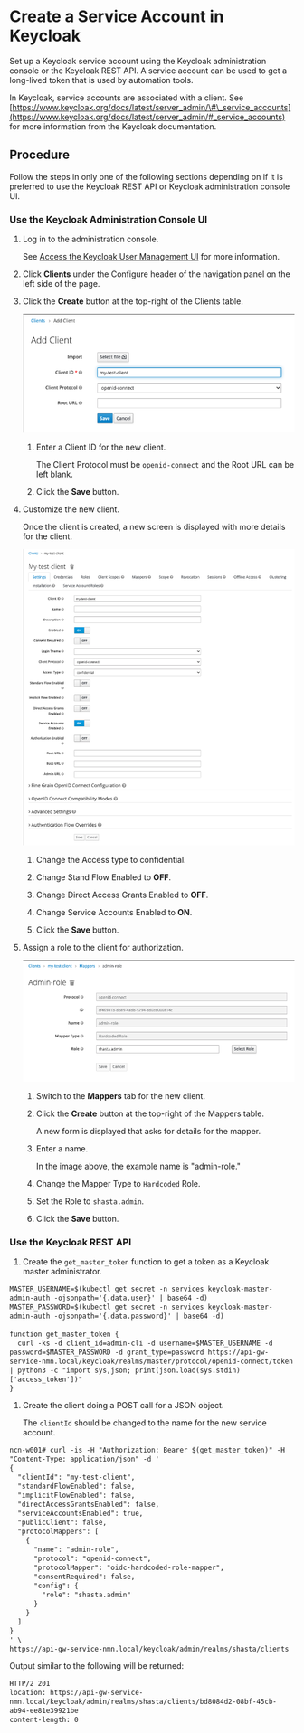 # Create a Service Account in Keycloak

Set up a Keycloak service account using the Keycloak administration console or the Keycloak REST API. A service account can be used to get a long-lived token that is used by automation tools.

In Keycloak, service accounts are associated with a client. See
[https://www.keycloak.org/docs/latest/server_admin/\#\_service_accounts](https://www.keycloak.org/docs/latest/server_admin/#_service_accounts)
for more information from the Keycloak documentation.

## Procedure

Follow the steps in only one of the following sections depending on if it is preferred to use the Keycloak REST API or Keycloak administration console UI.

### Use the Keycloak Administration Console UI

1. Log in to the administration console.

   See [Access the Keycloak User Management UI](Access_the_Keycloak_User_Management_UI.md) for more information.

2. Click **Clients** under the Configure header of the navigation panel on the left side of the page.

3. Click the **Create** button at the top-right of the Clients table.

   ![Add Client in Keycloak](../../img/operations/Add_Client_in_Keycloak.png)

   1. Enter a Client ID for the new client.

      The Client Protocol must be `openid-connect` and the Root URL can be left blank.

   2. Click the **Save** button.

4. Customize the new client.

   Once the client is created, a new screen is displayed with more details for the client.

   ![Keycloak Client Details](../../img/operations/Keycloak_Client_Details.png)

   1. Change the Access type to confidential.

   2. Change Stand Flow Enabled to **OFF**.

   3. Change Direct Access Grants Enabled to **OFF**.

   4. Change Service Accounts Enabled to **ON**.

   5. Click the **Save** button.

5. Assign a role to the client for authorization.

   ![Keycloak Admin-role Mapper](../../img/operations/Keycloak_Admin-role_Mapper.png)

   1. Switch to the **Mappers** tab for the new client.

   2. Click the **Create** button at the top-right of the Mappers table.

      A new form is displayed that asks for details for the mapper.

   3. Enter a name.

      In the image above, the example name is "admin-role."

   4. Change the Mapper Type to `Hardcoded` Role.

   5. Set the Role to `shasta.admin`.

   6. Click the **Save** button.

### Use the Keycloak REST API

1. Create the `get_master_token` function to get a token as a Keycloak master administrator.

```screen
MASTER_USERNAME=$(kubectl get secret -n services keycloak-master-admin-auth -ojsonpath='{.data.user}' | base64 -d)
MASTER_PASSWORD=$(kubectl get secret -n services keycloak-master-admin-auth -ojsonpath='{.data.password}' | base64 -d)

function get_master_token {
  curl -ks -d client_id=admin-cli -d username=$MASTER_USERNAME -d password=$MASTER_PASSWORD -d grant_type=password https://api-gw-service-nmn.local/keycloak/realms/master/protocol/openid-connect/token | python3 -c "import sys,json; print(json.load(sys.stdin)['access_token'])"
}
```

1. Create the client doing a POST call for a JSON object.

   The `clientId` should be changed to the name for the new service account.

```screen
ncn-w001# curl -is -H "Authorization: Bearer $(get_master_token)" -H "Content-Type: application/json" -d '
{
  "clientId": "my-test-client",
  "standardFlowEnabled": false,
  "implicitFlowEnabled": false,
  "directAccessGrantsEnabled": false,
  "serviceAccountsEnabled": true,
  "publicClient": false,
  "protocolMappers": [
    {
      "name": "admin-role",
      "protocol": "openid-connect",
      "protocolMapper": "oidc-hardcoded-role-mapper",
      "consentRequired": false,
      "config": {
        "role": "shasta.admin"
      }
    }
  ]
}
' \
https://api-gw-service-nmn.local/keycloak/admin/realms/shasta/clients

```

Output similar to the following will be returned:

```screen
HTTP/2 201
location: https://api-gw-service-nmn.local/keycloak/admin/realms/shasta/clients/bd8084d2-08bf-45cb-ab94-ee81e39921be
content-length: 0
```
